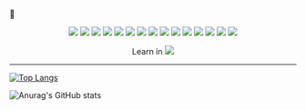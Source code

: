 👋

<!--
**xxx-sj/xxx-sj** is a ✨ _special_ ✨ repository because its `README.md` (this file) appears on your GitHub profile.

Here are some ideas to get you started:

- 🔭 I’m currently working on ...
- 🌱 I’m currently learning ...
- 👯 I’m looking to collaborate on ...
- 🤔 I’m looking for help with ...
- 💬 Ask me about ...
- 📫 How to reach me: ...
- 😄 Pronouns: ...
- ⚡ Fun fact: ...
-->

<!-- <img src="https://img.shields.io/badge/none-F7DF1E?style=plastic&logo=JavaScript&logoColor=black"/> -->
<div align=center>
<img src="https://img.shields.io/badge/JavaScript-F7DF1E?style=plastic&logo=JavaScript&logoColor=black"/>
<img src="https://img.shields.io/badge/android-3DDC84?style=plastic&logo=Android&logoColor=white"/> 
<img src="https://img.shields.io/badge/springboot-6DB33F?style=plastic&logo=springboot&logoColor=white"/>
<img src="https://img.shields.io/badge/kotlin-7F52FF?style=plastic&logo=Kotlin&logoColor=white"/>
<img src="https://img.shields.io/badge/Git-F05032?style=plastic&logo=Git&logoColor=white"/>
<img src="https://img.shields.io/badge/HTML-E34F26?style=plastic&logo=HTML5&logoColor=white"/>

<img src="https://img.shields.io/badge/css3-1572B6?style=plastic&logo=CSS3&logoColor=white"/>
<img src="https://img.shields.io/badge/MariaDB-003545?style=plastic&logo=MariaDB&logoColor=white"/>

<img src="https://img.shields.io/badge/Atlassian-0052CC?style=plastic&logo=Atlassian&logoColor=white"/>
<img src="https://img.shields.io/badge/Jira-0052CC?style=plastic&logo=Jira&logoColor=white"/>
<img src="https://img.shields.io/badge/Sourcetree-0052CC?style=plastic&logo=Sourcetree&logoColor=white"/>
<img src="https://img.shields.io/badge/Bitbucket-0052CC?style=plastic&logo=Bitbucket&logoColor=white"/>

<img src="https://img.shields.io/badge/Docker-2496ED?style=plastic&logo=Docker&logoColor=white"/>

<img src="https://img.shields.io/badge/Leaflet-199900?style=plastic&logo=Leaflet&logoColor=white"/>
  
<img src="https://img.shields.io/badge/Vue.js-4FC08D?style=plastic&logo=Vue.js&logoColor=white"/>


Learn in
<img src="https://img.shields.io/badge/Udemy-A435F0?style=plastic&logo=Udemy&logoColor=white"/>
</div>



* * *
     
[![Top Langs](https://github-readme-stats.vercel.app/api/top-langs/?username=xxx-sj&langs_count=8)](https://github.com/xxx-sj/github-readme-stats)     

![Anurag's GitHub stats](https://github-readme-stats.vercel.app/api?username=xxx-sj&show_icons=true&theme=radical)

  
